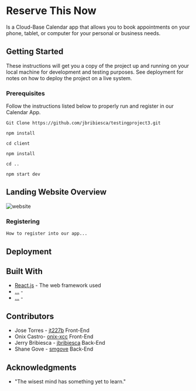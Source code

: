 # Reserve This Now

Is a Cloud-Base Calendar app that allows you to book appointments on your phone, tablet, or computer for your personal or business needs.

## Getting Started

These instructions will get you a copy of the project up and running on your local machine for development and testing purposes. See deployment for notes on how to deploy the project on a live system.

### Prerequisites

Follow the instructions listed below to properly run and register in our Calendar App.

```
Git Clone https://github.com/jbribiesca/testingproject3.git

npm install

cd client

npm install

cd ..

npm start dev
```


## Landing Website Overview


![website](https://user-images.githubusercontent.com/46248532/61089733-b891db80-a401-11e9-95e3-77c1527dcd25.png)


### Registering

```
How to register into our app...
```
<insert picture here>
<insert picture here>


## Deployment 



## Built With

* [React.js](https://reactjs.org/) - The web framework used
* [...](#) - 
* [...](#) - 

## Contributors

* Jose Torres -  [jt227b](https://github.com/jt227b) Front-End
* Onix Castro-  [onix-xcc](https://github.com/onix-xcc) Front-End
* Jerry Bribiesca -  [jbribiesca](https://github.com/jbribiesca) Back-End
* Shane Gove -  [smgove](https://github.com/smgove) Back-End



## Acknowledgments

* "The wisest mind has something yet to learn."
